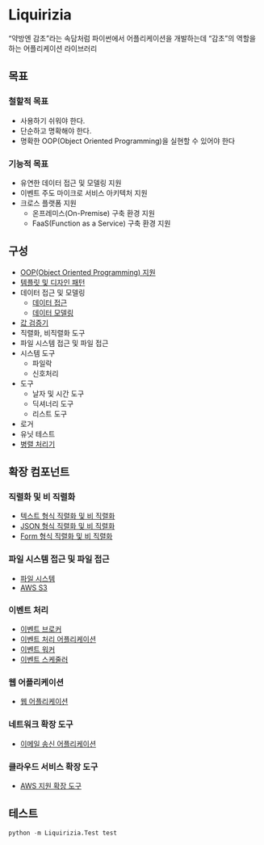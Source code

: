 # Liquirizia

“약방엔 감초”라는 속담처럼 파이썬에서 어플리케이션을 개발하는데 “감초”의 역할을 하는 어플리케이션 라이브러리

## 목표

### 철할적 목표

* 사용하기 쉬워야 한다.
* 단순하고 명확해야 한다.
* 명확한 OOP(Object Oriented Programming)을 실현할 수 있어야 한다

### 기능적 목표

* 유연한 데이터 접근 및 모델링 지원
* 이벤트 주도 마이크로 서비스 아키텍처 지원
* 크로스 플랫폼 지원
  * 온프레미스(On-Premise) 구축 환경 지원
  * FaaS(Function as a Service) 구축 환경 지원
  
## 구성

* [OOP(Object Oriented Programming) 지원](docs/OOP.md)
* [템플릿 및 디자인 패턴](docs/DesignPatterns.md)
* 데이터 접근 및 모델링
  * [데이터 접근](docs/DataAccessObject.md)
  * [데이터 모델링](docs/DataModel.md)
* [값 검증기](docs/Validation.md)
* 직렬화, 비직렬화 도구
* 파일 시스템 접근 및 파일 접근
* 시스템 도구
  * 파일락
  * 신호처리
* 도구
  * 날자 및 시간 도구
  * 딕셔너리 도구
  * 리스트 도구
* 로거
* 유닛 테스트
* [병렬 처리기](docs/Parallelizer.md)

## 확장 컴포넌트

### 직렬화 및 비 직렬화

* [텍스트 형식 직렬화 및 비 직렬화](https://github.com/yong5eon/Liquirizia.Serializer.Implements.Text)
* [JSON 형식 직렬화 및 비 직렬화](https://github.com/yong5eon/Liquirizia.Serializer.Implements.JavaScriptObjectNotation)
* [Form 형식 직렬화 및 비 직렬화](https://github.com/yong5eon/Liquirizia.Serializer.Implements.FormUrlEncoded)

### 파일 시스템 접근 및 파일 접근

* [파일 시스템](https://github.com/yong5eon/Liquirizia.FileSystemObject.Implements.FileSystem)
* [AWS S3](https://github.com/yong5eon/Liquirizia.FileSystemObject.Implements.AWS.S3)

### 이벤트 처리

* [이벤트 브로커](https://github.com/yong5eon/Liquirizia.EventBroker)
* [이벤트 처리 어플리케이션](https://github.com/yong5eon/Liquirizia.EventRunner)
* [이벤트 워커](https://github.com/yong5eon/Liquirizia.EventWorker)
* [이벤트 스케줄러](https://github.com/yong5eon/Liquirizia.EventScheduler)

### 웹 어플리케이션

* [웹 어플리케이션](https://github.com/yong5eon/Liquirizia.WebApplication)

### 네트워크 확장 도구

* [이메일 송신 어플리케이션](https://github.com/yong5eon/Liquirizia.Mailer)

### 클라우드 서비스 확장 도구

* [AWS 지원 확장 도구](https://github.com/yong5eon/Liquirizia.AWS)

## 테스트

```python
python -m Liquirizia.Test test
```
